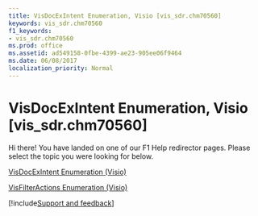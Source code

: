 ```yaml
---
title: VisDocExIntent Enumeration, Visio [vis_sdr.chm70560]
keywords: vis_sdr.chm70560
f1_keywords:
- vis_sdr.chm70560
ms.prod: office
ms.assetid: ad549158-0fbe-4399-ae23-905ee06f9464
ms.date: 06/08/2017
localization_priority: Normal
---
```



# VisDocExIntent Enumeration, Visio [vis_sdr.chm70560]

Hi there! You have landed on one of our F1 Help redirector pages. Please select the topic you were looking for below.

[VisDocExIntent Enumeration (Visio)](https://msdn.microsoft.com/library/ddf76405-46b9-0b4b-88c0-173297a0a24b%28Office.15%29.aspx)

[VisFilterActions Enumeration (Visio)](https://msdn.microsoft.com/library/1b96bdba-e5e8-0e24-697d-3791c059fa15%28Office.15%29.aspx)

[!include[Support and feedback](~/includes/feedback-boilerplate.md)]